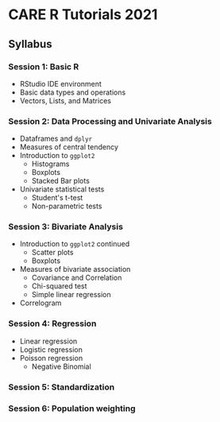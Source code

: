 # CARE R Tutorials 2021

## Syllabus

### Session 1: Basic R
* RStudio IDE environment
* Basic data types and operations
* Vectors, Lists, and Matrices

### Session 2: Data Processing and Univariate Analysis
- Dataframes and `dplyr`
- Measures of central tendency
- Introduction to `ggplot2`
    - Histograms
    - Boxplots
    - Stacked Bar plots
- Univariate statistical tests
    - Student's t-test
    - Non-parametric tests

### Session 3: Bivariate Analysis
- Introduction to `ggplot2` continued
    - Scatter plots
    - Boxplots
- Measures of bivariate association
    - Covariance and Correlation
    - Chi-squared test
    - Simple linear regression
- Correlogram

### Session 4: Regression
- Linear regression
- Logistic regression
- Poisson regression
    - Negative Binomial

### Session 5: Standardization

### Session 6: Population weighting

